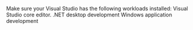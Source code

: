 Make sure your Visual Studio has the following workloads installed:
Visual Studio core editor.
.NET desktop development
Windows application development
